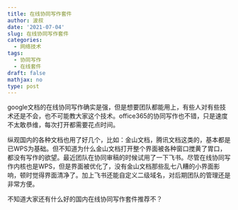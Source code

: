 ```yaml
---
title: 在线协同写作套件
author: 波叔
date: '2021-07-04'
slug: 在线协同写作套件
categories:
  - 网络技术
tags:
  - 协同写作
  - 在线套件
draft: false
mathjax: no
type: post
---
```



google文档的在线协同写作确实是强，但是想要团队都能用上，有些人对有些技术还是不会，也不可能教大家这个技术。office365的协同写作也不错，只是速度不太敢恭维，每次打开都需要花点时间。

纵观国内的各种文档也用了好几个，比如：金山文档，腾讯文档这类的，基本都是已WPS为基础。但不知道为什么金山文档打开整个界面被各种窗口搅黄了胃口，都没有写作的欲望。最近团队在协同审稿的时候试用了一下飞书。尽管在线协同写作内核也是WPS，但是界面被优化了，没有金山文档那些乱七八糟的小界面影响，顿时觉得界面清净了。加上飞书还能自定义二级域名，对后期团队的管理还是非常方便。

不知道大家还有什么好的国内在线协同写作套件推荐不？